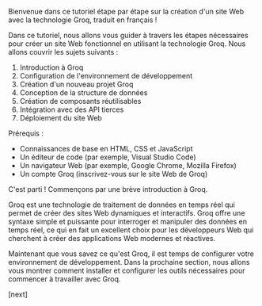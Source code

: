 Bienvenue dans ce tutoriel étape par étape sur la création d'un site Web avec la technologie Groq, traduit en français !

Dans ce tutoriel, nous allons vous guider à travers les étapes nécessaires pour créer un site Web fonctionnel en utilisant la technologie Groq. Nous allons couvrir les sujets suivants :

1. Introduction à Groq
2. Configuration de l'environnement de développement
3. Création d'un nouveau projet Groq
4. Conception de la structure de données
5. Création de composants réutilisables
6. Intégration avec des API tierces
7. Déploiement du site Web

Prérequis :

* Connaissances de base en HTML, CSS et JavaScript
* Un éditeur de code (par exemple, Visual Studio Code)
* Un navigateur Web (par exemple, Google Chrome, Mozilla Firefox)
* Un compte Groq (inscrivez-vous sur le site Web de Groq)

C'est parti ! Commençons par une brève introduction à Groq.

Groq est une technologie de traitement de données en temps réel qui permet de créer des sites Web dynamiques et interactifs. Groq offre une syntaxe simple et puissante pour interroger et manipuler des données en temps réel, ce qui en fait un excellent choix pour les développeurs Web qui cherchent à créer des applications Web modernes et réactives.

Maintenant que vous savez ce qu'est Groq, il est temps de configurer votre environnement de développement. Dans la prochaine section, nous allons vous montrer comment installer et configurer les outils nécessaires pour commencer à travailler avec Groq.

[next]